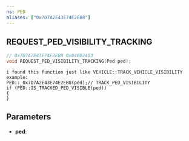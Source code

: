 ```yaml
---
ns: PED
aliases: ["0x7D7A2E43E74E2EB8"]
---
```

## REQUEST_PED_VISIBILITY_TRACKING

```c
// 0x7D7A2E43E74E2EB8 0x840D24D3
void REQUEST_PED_VISIBILITY_TRACKING(Ped ped);
```

```
i found this function just like VEHICLE::TRACK_VEHICLE_VISIBILITY   
example:  
PED::_0x7D7A2E43E74E2EB8(ped);// TRACK_PED_VISIBILITY  
if (PED::IS_TRACKED_PED_VISIBLE(ped))  
{  
}  
```

## Parameters
* **ped**: 

